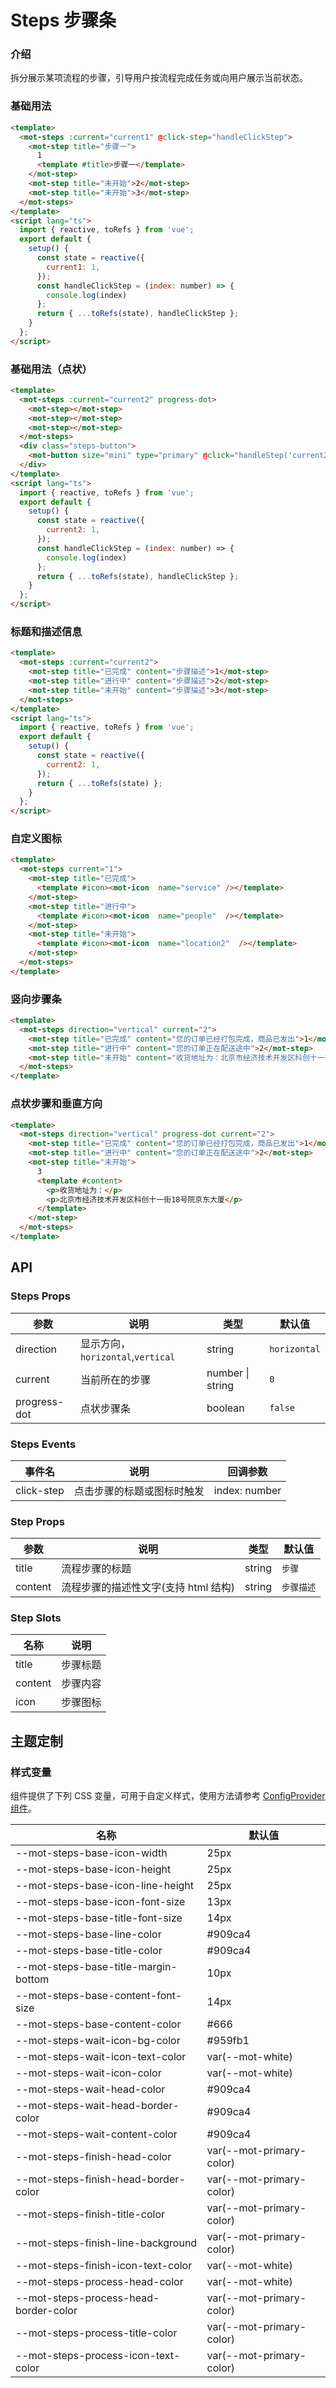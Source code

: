 # Steps 步骤条

### 介绍

拆分展示某项流程的步骤，引导用户按流程完成任务或向用户展示当前状态。

### 基础用法

```html
<template>
  <mot-steps :current="current1" @click-step="handleClickStep">
    <mot-step title="步骤一">
      1
      <template #title>步骤一</template>
    </mot-step>
    <mot-step title="未开始">2</mot-step>
    <mot-step title="未开始">3</mot-step>
  </mot-steps>
</template>
<script lang="ts">
  import { reactive, toRefs } from 'vue';
  export default {
    setup() {
      const state = reactive({
        current1: 1,
      });
      const handleClickStep = (index: number) => {
        console.log(index)
      };
      return { ...toRefs(state), handleClickStep };
    }
  };
</script>
```

### 基础用法（点状）

```html
<template>
  <mot-steps :current="current2" progress-dot>
    <mot-step></mot-step>
    <mot-step></mot-step>
    <mot-step></mot-step>
  </mot-steps>
  <div class="steps-button">
    <mot-button size="mini" type="primary" @click="handleStep('current2')">{{ translate('next') }}</mot-button>
  </div>
</template>
<script lang="ts">
  import { reactive, toRefs } from 'vue';
  export default {
    setup() {
      const state = reactive({
        current2: 1,
      });
      const handleClickStep = (index: number) => {
        console.log(index)
      };
      return { ...toRefs(state), handleClickStep };
    }
  };
</script>
```

### 标题和描述信息

```html
<template>
  <mot-steps :current="current2">
    <mot-step title="已完成" content="步骤描述">1</mot-step>
    <mot-step title="进行中" content="步骤描述">2</mot-step>
    <mot-step title="未开始" content="步骤描述">3</mot-step>
  </mot-steps>
</template>
<script lang="ts">
  import { reactive, toRefs } from 'vue';
  export default {
    setup() {
      const state = reactive({
        current2: 1,
      });
      return { ...toRefs(state) };
    }
  };
</script>
```

### 自定义图标

```html
<template>
  <mot-steps current="1">
    <mot-step title="已完成">
      <template #icon><mot-icon  name="service" /></template>
    </mot-step>
    <mot-step title="进行中">
      <template #icon><mot-icon  name="people"  /></template>
    </mot-step>
    <mot-step title="未开始">
      <template #icon><mot-icon  name="location2"  /></template>
    </mot-step>
  </mot-steps>
</template>
```

### 竖向步骤条

```html
<template>
  <mot-steps direction="vertical" current="2">
    <mot-step title="已完成" content="您的订单已经打包完成，商品已发出">1</mot-step>
    <mot-step title="进行中" content="您的订单正在配送途中">2</mot-step>
    <mot-step title="未开始" content="收货地址为：北京市经济技术开发区科创十一街18号院京东大厦">3</mot-step>
  </mot-steps>
</template>
```

### 点状步骤和垂直方向

```html
<template>
  <mot-steps direction="vertical" progress-dot current="2">
    <mot-step title="已完成" content="您的订单已经打包完成，商品已发出">1</mot-step>
    <mot-step title="进行中" content="您的订单正在配送途中">2</mot-step>
    <mot-step title="未开始">
      3
      <template #content>
        <p>收货地址为：</p>
        <p>北京市经济技术开发区科创十一街18号院京东大厦</p>
      </template>
    </mot-step>
  </mot-steps>
</template>
```

## API

### Steps Props

| 参数         | 说明                              | 类型             | 默认值       |
| ------------ | --------------------------------- | ---------------- | ------------ |
| direction    | 显示方向，`horizontal`,`vertical` | string           | `horizontal` |
| current      | 当前所在的步骤                    | number \| string | `0`          |
| progress-dot | 点状步骤条                        | boolean          | `false`      |

### Steps Events

| 事件名     | 说明                       | 回调参数      |
| ---------- | -------------------------- | ------------- |
| click-step | 点击步骤的标题或图标时触发 | index: number |

### Step Props

| 参数    | 说明                                 | 类型   | 默认值     |
| ------- | ------------------------------------ | ------ | ---------- |
| title   | 流程步骤的标题                       | string | `步骤`     |
| content | 流程步骤的描述性文字(支持 html 结构) | string | `步骤描述` |

### Step Slots

| 名称    | 说明     |
| ------- | -------- |
| title   | 步骤标题 |
| content | 步骤内容 |
| icon    | 步骤图标 |

## 主题定制

### 样式变量

组件提供了下列 CSS 变量，可用于自定义样式，使用方法请参考 [ConfigProvider 组件](/components/basic/configprovider)。

| 名称                                  | 默认值                   |
| ------------------------------------- | ------------------------ |
| --mot-steps-base-icon-width           | 25px                     |
| --mot-steps-base-icon-height          | 25px                     |
| --mot-steps-base-icon-line-height     | 25px                     |
| --mot-steps-base-icon-font-size       | 13px                     |
| --mot-steps-base-title-font-size      | 14px                     |
| --mot-steps-base-line-color           | #909ca4                  |
| --mot-steps-base-title-color          | #909ca4                  |
| --mot-steps-base-title-margin-bottom  | 10px                     |
| --mot-steps-base-content-font-size    | 14px                     |
| --mot-steps-base-content-color        | #666                     |
| --mot-steps-wait-icon-bg-color        | #959fb1                  |
| --mot-steps-wait-icon-text-color      | var(--mot-white)         |
| --mot-steps-wait-icon-color           | var(--mot-white)         |
| --mot-steps-wait-head-color           | #909ca4                  |
| --mot-steps-wait-head-border-color    | #909ca4                  |
| --mot-steps-wait-content-color        | #909ca4                  |
| --mot-steps-finish-head-color         | var(--mot-primary-color) |
| --mot-steps-finish-head-border-color  | var(--mot-primary-color) |
| --mot-steps-finish-title-color        | var(--mot-primary-color) |
| --mot-steps-finish-line-background    | var(--mot-primary-color) |
| --mot-steps-finish-icon-text-color    | var(--mot-white)         |
| --mot-steps-process-head-color        | var(--mot-white)         |
| --mot-steps-process-head-border-color | var(--mot-primary-color) |
| --mot-steps-process-title-color       | var(--mot-primary-color) |
| --mot-steps-process-icon-text-color   | var(--mot-primary-color) |
